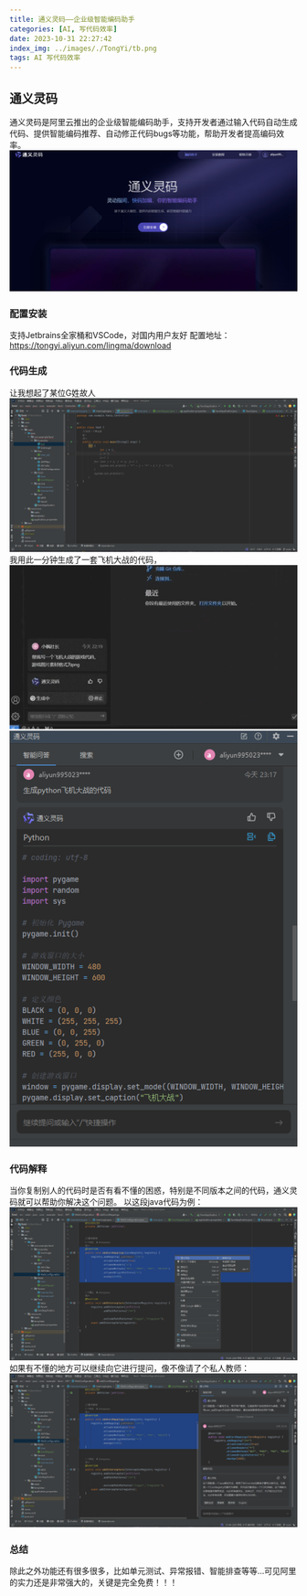 ```yaml
---
title: 通义灵码——企业级智能编码助手
categories: [AI, 写代码效率]
date: 2023-10-31 22:27:42
index_img: ../images/./TongYi/tb.png
tags: AI 写代码效率
---
```

## 通义灵码
通义灵码是阿里云推出的企业级智能编码助手，支持开发者通过输入代码自动生成代码、提供智能编码推荐、自动修正代码bugs等功能，帮助开发者提高编码效率。
![](../images/./TongYi/tb.png)
### 配置安装
支持Jetbrains全家桶和VSCode，对国内用户友好
配置地址：https://tongyi.aliyun.com/lingma/download
### 代码生成
让我想起了某位G姓故人
![](../images/./TongYi/ta.png)
我用此一分钟生成了一套飞机大战的代码，
![](../images/./TongYi/sgp.gif)
![](../images/./TongYi/te.png)
### 代码解释
当你复制别人的代码时是否有看不懂的困惑，特别是不同版本之间的代码，通义灵码就可以帮助你解决这个问题。
以这段java代码为例：
![](../images/./TongYi/tc.png)
如果有不懂的地方可以继续向它进行提问，像不像请了个私人教师：
![](../images/./TongYi/td.png)
### 总结
除此之外功能还有很多很多，比如单元测试、异常报错、智能排查等等...可见阿里的实力还是非常强大的，关键是完全免费！！！